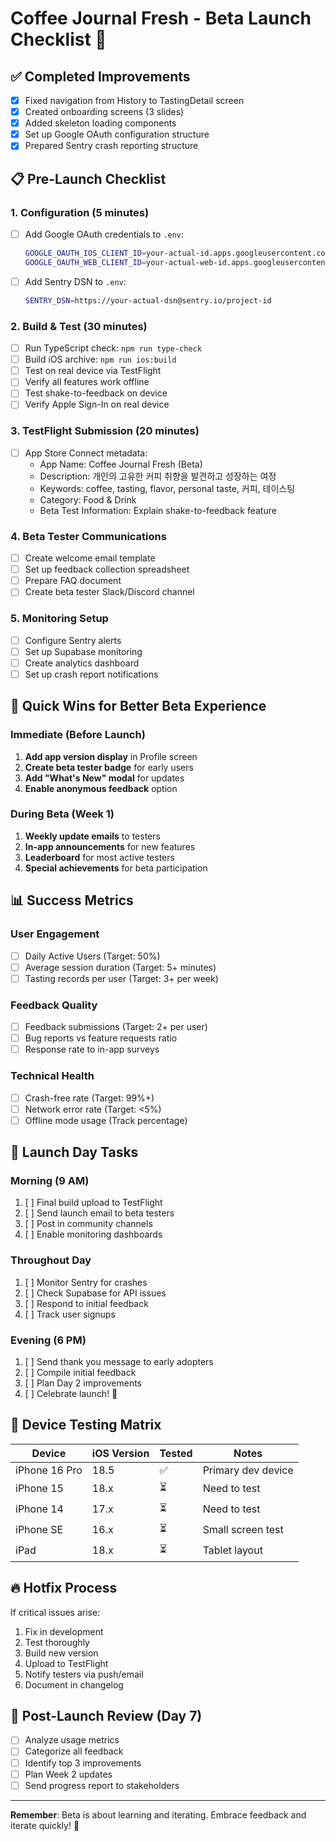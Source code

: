 # Coffee Journal Fresh - Beta Launch Checklist 🚀

## ✅ Completed Improvements
- [x] Fixed navigation from History to TastingDetail screen
- [x] Created onboarding screens (3 slides)
- [x] Added skeleton loading components
- [x] Set up Google OAuth configuration structure
- [x] Prepared Sentry crash reporting structure

## 📋 Pre-Launch Checklist

### 1. Configuration (5 minutes)
- [ ] Add Google OAuth credentials to `.env`:
  ```bash
  GOOGLE_OAUTH_IOS_CLIENT_ID=your-actual-id.apps.googleusercontent.com
  GOOGLE_OAUTH_WEB_CLIENT_ID=your-actual-web-id.apps.googleusercontent.com
  ```
- [ ] Add Sentry DSN to `.env`:
  ```bash
  SENTRY_DSN=https://your-actual-dsn@sentry.io/project-id
  ```

### 2. Build & Test (30 minutes)
- [ ] Run TypeScript check: `npm run type-check`
- [ ] Build iOS archive: `npm run ios:build`
- [ ] Test on real device via TestFlight
- [ ] Verify all features work offline
- [ ] Test shake-to-feedback on device
- [ ] Verify Apple Sign-In on real device

### 3. TestFlight Submission (20 minutes)
- [ ] App Store Connect metadata:
  - App Name: Coffee Journal Fresh (Beta)
  - Description: 개인의 고유한 커피 취향을 발견하고 성장하는 여정
  - Keywords: coffee, tasting, flavor, personal taste, 커피, 테이스팅
  - Category: Food & Drink
  - Beta Test Information: Explain shake-to-feedback feature

### 4. Beta Tester Communications
- [ ] Create welcome email template
- [ ] Set up feedback collection spreadsheet
- [ ] Prepare FAQ document
- [ ] Create beta tester Slack/Discord channel

### 5. Monitoring Setup
- [ ] Configure Sentry alerts
- [ ] Set up Supabase monitoring
- [ ] Create analytics dashboard
- [ ] Set up crash report notifications

## 🎯 Quick Wins for Better Beta Experience

### Immediate (Before Launch)
1. **Add app version display** in Profile screen
2. **Create beta tester badge** for early users
3. **Add "What's New" modal** for updates
4. **Enable anonymous feedback** option

### During Beta (Week 1)
1. **Weekly update emails** to testers
2. **In-app announcements** for new features
3. **Leaderboard** for most active testers
4. **Special achievements** for beta participation

## 📊 Success Metrics

### User Engagement
- [ ] Daily Active Users (Target: 50%)
- [ ] Average session duration (Target: 5+ minutes)
- [ ] Tasting records per user (Target: 3+ per week)

### Feedback Quality
- [ ] Feedback submissions (Target: 2+ per user)
- [ ] Bug reports vs feature requests ratio
- [ ] Response rate to in-app surveys

### Technical Health
- [ ] Crash-free rate (Target: 99%+)
- [ ] Network error rate (Target: <5%)
- [ ] Offline mode usage (Track percentage)

## 🚨 Launch Day Tasks

### Morning (9 AM)
1. [ ] Final build upload to TestFlight
2. [ ] Send launch email to beta testers
3. [ ] Post in community channels
4. [ ] Enable monitoring dashboards

### Throughout Day
1. [ ] Monitor Sentry for crashes
2. [ ] Check Supabase for API issues
3. [ ] Respond to initial feedback
4. [ ] Track user signups

### Evening (6 PM)
1. [ ] Send thank you message to early adopters
2. [ ] Compile initial feedback
3. [ ] Plan Day 2 improvements
4. [ ] Celebrate launch! 🎉

## 📱 Device Testing Matrix

| Device | iOS Version | Tested | Notes |
|--------|------------|---------|-------|
| iPhone 16 Pro | 18.5 | ✅ | Primary dev device |
| iPhone 15 | 18.x | ⏳ | Need to test |
| iPhone 14 | 17.x | ⏳ | Need to test |
| iPhone SE | 16.x | ⏳ | Small screen test |
| iPad | 18.x | ⏳ | Tablet layout |

## 🔥 Hotfix Process

If critical issues arise:
1. Fix in development
2. Test thoroughly
3. Build new version
4. Upload to TestFlight
5. Notify testers via push/email
6. Document in changelog

## 📝 Post-Launch Review (Day 7)

- [ ] Analyze usage metrics
- [ ] Categorize all feedback
- [ ] Identify top 3 improvements
- [ ] Plan Week 2 updates
- [ ] Send progress report to stakeholders

---

**Remember**: Beta is about learning and iterating. Embrace feedback and iterate quickly! 🚀